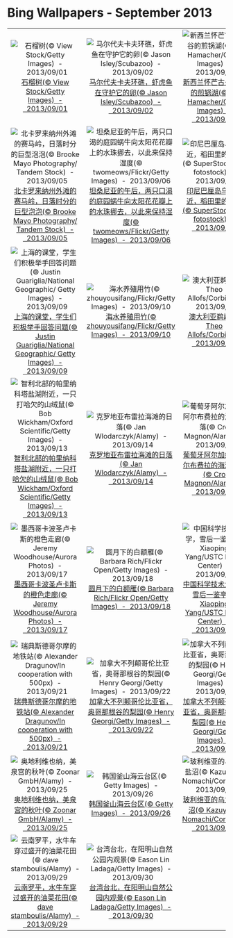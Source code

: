 # Bing Wallpapers - September 2013

| | | | |
|:-------------------------:|:-------------------------:|:-------------------------:|:-------------------------:|
| ![石榴树(© View Stock/Getty Images)  -  2013/09/01](https://bing.ee123.net/img/cn/fhd/2013/09/01.jpg)[石榴树(© View Stock/Getty Images)  -  2013/09/01](https://bing.ee123.net/img/cn/fhd/2013/09/01.jpg) | ![马尔代夫卡夫环礁，虾虎鱼在守护它的卵(© Jason Isley/Scubazoo)  -  2013/09/02](https://bing.ee123.net/img/cn/fhd/2013/09/02.jpg)[马尔代夫卡夫环礁，虾虎鱼在守护它的卵(© Jason Isley/Scubazoo)  -  2013/09/02](https://bing.ee123.net/img/cn/fhd/2013/09/02.jpg) | ![新西兰怀芒古火山谷的煎锅湖(© Uli Hamacher/Getty Images)  -  2013/09/03](https://bing.ee123.net/img/cn/fhd/2013/09/03.jpg)[新西兰怀芒古火山谷的煎锅湖(© Uli Hamacher/Getty Images)  -  2013/09/03](https://bing.ee123.net/img/cn/fhd/2013/09/03.jpg) | ![加州海峡群岛国家公园，阿纳卡帕岛海域中的加州海狮(© Ian Shive/Tandem Stock)  -  2013/09/04](https://bing.ee123.net/img/cn/fhd/2013/09/04.jpg)[加州海峡群岛国家公园，阿纳卡帕岛海域中的加州海狮(© Ian Shive/Tandem Stock)  -  2013/09/04](https://bing.ee123.net/img/cn/fhd/2013/09/04.jpg) |
| ![北卡罗来纳州外滩的赛马岭，日落时分的巨型泡泡(© Brooke Mayo Photography/ Tandem Stock)  -  2013/09/05](https://bing.ee123.net/img/cn/fhd/2013/09/05.jpg)[北卡罗来纳州外滩的赛马岭，日落时分的巨型泡泡(© Brooke Mayo Photography/ Tandem Stock)  -  2013/09/05](https://bing.ee123.net/img/cn/fhd/2013/09/05.jpg) | ![坦桑尼亚的午后，两只口渴的庭园蜗牛向太阳花花瓣上的水珠挪去，以此来保持湿度(© twomeows/Flickr/Getty Images)  -  2013/09/06](https://bing.ee123.net/img/cn/fhd/2013/09/06.jpg)[坦桑尼亚的午后，两只口渴的庭园蜗牛向太阳花花瓣上的水珠挪去，以此来保持湿度(© twomeows/Flickr/Getty Images)  -  2013/09/06](https://bing.ee123.net/img/cn/fhd/2013/09/06.jpg) | ![印尼巴厘岛乌布附近，稻田里的鸭子(© SuperStock/age fotostock)  -  2013/09/07](https://bing.ee123.net/img/cn/fhd/2013/09/07.jpg)[印尼巴厘岛乌布附近，稻田里的鸭子(© SuperStock/age fotostock)  -  2013/09/07](https://bing.ee123.net/img/cn/fhd/2013/09/07.jpg) | ![意大利西西里岛，锡拉库扎的城堡俯视图(© Antonino Bartuccio/SIME/4Corners)  -  2013/09/08](https://bing.ee123.net/img/cn/fhd/2013/09/08.jpg)[意大利西西里岛，锡拉库扎的城堡俯视图(© Antonino Bartuccio/SIME/4Corners)  -  2013/09/08](https://bing.ee123.net/img/cn/fhd/2013/09/08.jpg) |
| ![上海的课堂，学生们积极举手回答问题(© Justin Guariglia/National Geographic/ Getty Images)  -  2013/09/09](https://bing.ee123.net/img/cn/fhd/2013/09/09.jpg)[上海的课堂，学生们积极举手回答问题(© Justin Guariglia/National Geographic/ Getty Images)  -  2013/09/09](https://bing.ee123.net/img/cn/fhd/2013/09/09.jpg) | ![海水养殖用竹(© zhouyousifang/Flickr/Getty Images)  -  2013/09/10](https://bing.ee123.net/img/cn/fhd/2013/09/10.jpg)[海水养殖用竹(© zhouyousifang/Flickr/Getty Images)  -  2013/09/10](https://bing.ee123.net/img/cn/fhd/2013/09/10.jpg) | ![澳大利亚鹈鹕(© Theo Allofs/Corbis)  -  2013/09/11](https://bing.ee123.net/img/cn/fhd/2013/09/11.jpg)[澳大利亚鹈鹕(© Theo Allofs/Corbis)  -  2013/09/11](https://bing.ee123.net/img/cn/fhd/2013/09/11.jpg) | ![澳大利亚卡里基尼国家公园，戴尔斯峡谷与环形水潭(© Tomasz Makarewicz/ 360cities.net)  -  2013/09/12](https://bing.ee123.net/img/cn/fhd/2013/09/12.jpg)[澳大利亚卡里基尼国家公园，戴尔斯峡谷与环形水潭(© Tomasz Makarewicz/ 360cities.net)  -  2013/09/12](https://bing.ee123.net/img/cn/fhd/2013/09/12.jpg) |
| ![智利北部的帕里纳科塔盐湖附近，一只打哈欠的山绒鼠(© Bob Wickham/Oxford Scientific/Getty Images)  -  2013/09/13](https://bing.ee123.net/img/cn/fhd/2013/09/13.jpg)[智利北部的帕里纳科塔盐湖附近，一只打哈欠的山绒鼠(© Bob Wickham/Oxford Scientific/Getty Images)  -  2013/09/13](https://bing.ee123.net/img/cn/fhd/2013/09/13.jpg) | ![克罗地亚布雷拉海滩的日落(© Jan Wlodarczyk/Alamy)  -  2013/09/14](https://bing.ee123.net/img/cn/fhd/2013/09/14.jpg)[克罗地亚布雷拉海滩的日落(© Jan Wlodarczyk/Alamy)  -  2013/09/14](https://bing.ee123.net/img/cn/fhd/2013/09/14.jpg) | ![葡萄牙阿尔加维，阿尔布费拉的海滩日落(© Cro Magnon/Alamy)  -  2013/09/15](https://bing.ee123.net/img/cn/fhd/2013/09/15.jpg)[葡萄牙阿尔加维，阿尔布费拉的海滩日落(© Cro Magnon/Alamy)  -  2013/09/15](https://bing.ee123.net/img/cn/fhd/2013/09/15.jpg) | ![新西兰特卡波湖(© Thienthongthai Worachat/Flickr/Getty Images)  -  2013/09/16](https://bing.ee123.net/img/cn/fhd/2013/09/16.jpg)[新西兰特卡波湖(© Thienthongthai Worachat/Flickr/Getty Images)  -  2013/09/16](https://bing.ee123.net/img/cn/fhd/2013/09/16.jpg) |
| ![墨西哥卡波圣卢卡斯的橙色走廊(© Jeremy Woodhouse/Aurora Photos)  -  2013/09/17](https://bing.ee123.net/img/cn/fhd/2013/09/17.jpg)[墨西哥卡波圣卢卡斯的橙色走廊(© Jeremy Woodhouse/Aurora Photos)  -  2013/09/17](https://bing.ee123.net/img/cn/fhd/2013/09/17.jpg) | ![圆月下的白额雁(© Barbara Rich/Flickr Open/Getty Images)  -  2013/09/18](https://bing.ee123.net/img/cn/fhd/2013/09/18.jpg)[圆月下的白额雁(© Barbara Rich/Flickr Open/Getty Images)  -  2013/09/18](https://bing.ee123.net/img/cn/fhd/2013/09/18.jpg) | ![中国科学技术大学，雪后一鉴亭(© Xiaoping Yang/USTC News Center)  -  2013/09/19](https://bing.ee123.net/img/cn/fhd/2013/09/19.jpg)[中国科学技术大学，雪后一鉴亭(© Xiaoping Yang/USTC News Center)  -  2013/09/19](https://bing.ee123.net/img/cn/fhd/2013/09/19.jpg) | ![印度尼西亚东爪哇，婆罗摩-腾格尔-斯摩鲁山区国家公园延时曝光拍摄的夜空(© Weerapong Chaipuck/In cooperation with 500px)  -  2013/09/20](https://bing.ee123.net/img/cn/fhd/2013/09/20.jpg)[印度尼西亚东爪哇，婆罗摩-腾格尔-斯摩鲁山区国家公园延时曝光拍摄的夜空(© Weerapong Chaipuck/In cooperation with 500px)  -  2013/09/20](https://bing.ee123.net/img/cn/fhd/2013/09/20.jpg) |
| ![瑞典斯德哥尔摩的地铁站(© Alexander Dragunov/In cooperation with 500px)  -  2013/09/21](https://bing.ee123.net/img/cn/fhd/2013/09/21.jpg)[瑞典斯德哥尔摩的地铁站(© Alexander Dragunov/In cooperation with 500px)  -  2013/09/21](https://bing.ee123.net/img/cn/fhd/2013/09/21.jpg) | ![加拿大不列颠哥伦比亚省，奥哥那根谷的梨园(© Henry Georgi/Getty Images)  -  2013/09/22](https://bing.ee123.net/img/cn/fhd/2013/09/22.jpg)[加拿大不列颠哥伦比亚省，奥哥那根谷的梨园(© Henry Georgi/Getty Images)  -  2013/09/22](https://bing.ee123.net/img/cn/fhd/2013/09/22.jpg) | ![加拿大不列颠哥伦比亚省，奥哥那根谷的梨园(© Henry Georgi/Getty Images)  -  2013/09/23](https://bing.ee123.net/img/cn/fhd/2013/09/23.jpg)[加拿大不列颠哥伦比亚省，奥哥那根谷的梨园(© Henry Georgi/Getty Images)  -  2013/09/23](https://bing.ee123.net/img/cn/fhd/2013/09/23.jpg) | ![美国加州沙斯塔山(© Nagesh Mahadev)  -  2013/09/24](https://bing.ee123.net/img/cn/fhd/2013/09/24.jpg)[美国加州沙斯塔山(© Nagesh Mahadev)  -  2013/09/24](https://bing.ee123.net/img/cn/fhd/2013/09/24.jpg) |
| ![奥地利维也纳，美泉宫的秋叶(© Zoonar GmbH/Alamy)  -  2013/09/25](https://bing.ee123.net/img/cn/fhd/2013/09/25.jpg)[奥地利维也纳，美泉宫的秋叶(© Zoonar GmbH/Alamy)  -  2013/09/25](https://bing.ee123.net/img/cn/fhd/2013/09/25.jpg) | ![韩国釜山海云台区(© Getty Images)  -  2013/09/26](https://bing.ee123.net/img/cn/fhd/2013/09/26.jpg)[韩国釜山海云台区(© Getty Images)  -  2013/09/26](https://bing.ee123.net/img/cn/fhd/2013/09/26.jpg) | ![玻利维亚的乌尤尼盐沼(© Kazuyoshi Nomachi/Corbis)  -  2013/09/27](https://bing.ee123.net/img/cn/fhd/2013/09/27.jpg)[玻利维亚的乌尤尼盐沼(© Kazuyoshi Nomachi/Corbis)  -  2013/09/27](https://bing.ee123.net/img/cn/fhd/2013/09/27.jpg) | ![加州蒙特利亚半岛17英里环海公路，岩石上的地松鼠(© Eric Lovelin)  -  2013/09/28](https://bing.ee123.net/img/cn/fhd/2013/09/28.jpg)[加州蒙特利亚半岛17英里环海公路，岩石上的地松鼠(© Eric Lovelin)  -  2013/09/28](https://bing.ee123.net/img/cn/fhd/2013/09/28.jpg) |
| ![云南罗平，水牛车穿过盛开的油菜花田(© dave stamboulis/Alamy)  -  2013/09/29](https://bing.ee123.net/img/cn/fhd/2013/09/29.jpg)[云南罗平，水牛车穿过盛开的油菜花田(© dave stamboulis/Alamy)  -  2013/09/29](https://bing.ee123.net/img/cn/fhd/2013/09/29.jpg) | ![台湾台北，在阳明山自然公园内观景(© Eason Lin Ladaga/Getty Images)  -  2013/09/30](https://bing.ee123.net/img/cn/fhd/2013/09/30.jpg)[台湾台北，在阳明山自然公园内观景(© Eason Lin Ladaga/Getty Images)  -  2013/09/30](https://bing.ee123.net/img/cn/fhd/2013/09/30.jpg) |  |  |
